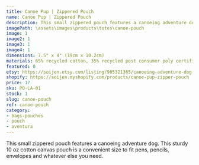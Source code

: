 ```yaml
---
title: Canoe Pup | Zippered Pouch
name: Canoe Pup | Zippered Pouch
description: This small zippered pouch features a canoeing adventure dog. This sturdy 10 oz cotton canvas pouch is a convenient size to fit pens, pencils, envelopes and whatever else you need.
imagePath: \assets\images\products\totes\canoe-pouch
image: 1
image2: 1
image3: 1
image4: 1
dimensions: 7.5" x 4" (19cm x 10.2cm)
materials: 65% recycled cotton, 35% recycled post consumer poly certified
featured: 0
etsy: https://soijen.etsy.com/listing/905321365/canoeing-adventure-dog-zippered-pouch?utm_source=Copy&utm_medium=ListingManager&utm_campaign=Share&utm_term=so.lmsm&share_time=1695259373188
shopify: https://soijen.myshopify.com/products/canoe-pup-zipper-pouch
price: 17
sku: PO-LA-01
stock: 1
slug: canoe-pouch
ref: canoe-pouch
category:
- bags-pouches
- pouch
- aventura
---
```

This small zippered pouch features a canoeing adventure dog. This sturdy 10 oz cotton canvas pouch is a convenient size to fit pens, pencils, envelopes and whatever else you need.
